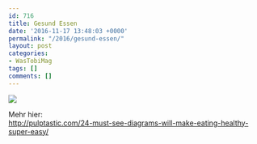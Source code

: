 ```yaml
---
id: 716
title: Gesund Essen
date: '2016-11-17 13:48:03 +0000'
permalink: "/2016/gesund-essen/"
layout: post
categories:
- WasTobiMag
tags: []
comments: []
---
```

![](http://i1.wp.com/pulptastic.com/wp-content/uploads/2015/01/enhanced-buzz-28139-1420820805-175.jpg?resize=620%2C1583)

Mehr hier:  
<http://pulptastic.com/24-must-see-diagrams-will-make-eating-healthy-super-easy/>